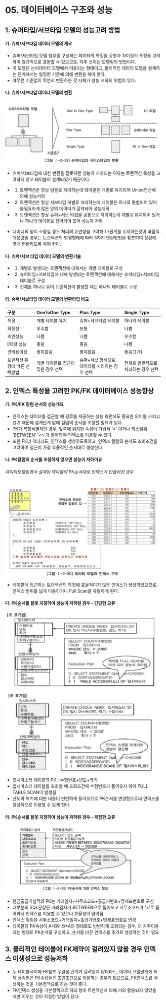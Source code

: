 # 05. 데이터베이스 구조와 성능



## 1. 슈퍼타입/서브타입 모델의 성능고려 방법

#### 가. 슈퍼/서브타입 데이터 모델의 개요

- 슈퍼/서브타입 모델 업무를 구성하는 데이터의 특징을 공통과 차이점의 특징을 고려하여 효과적으로 표현할 수 있으므로, 자주 쓰이는 모델링의 방법이다.
- 이 모델은 논리데이터 모델에서 이용되는 형태이고, 물리적인 데이터 모델을 설계하는 단계에서는 일정한 기준에 의해 변환을 해야 한다.
- 아무런 기준없이 막연히 변환하는 것 자체가 성능 저하의 위험이 있다.



#### 나. 슈퍼/서브타입 데이터 모델의 변환



![스크린샷 2024-06-08 오전 11.05.53](../../img/278.png)

- 슈퍼/서브타입에 대한 변환을 잘못하면 성능이 저하되는 이유는 트랜잭션 특성을 고려하지 않고 테이블이 설계되었기 때문이다.

- 1) 트랜잭션은 항상 일괄로 처리하는데 테이블은 개별로 유지되어 Union연산에 의해 성능저하
- 2) 트랜잭션은 항상 서브타입 개별로 처리하는데 테이블은 하나로 통합되어 있어 불필요하게 많은 양의 데이터가 집약되어 성능저하
- 3) 트랜잭션은 항상 슈퍼+서브 타입을 공통으로 처리하는데 개별로 유지되어 있거나 하나의 테이블로 집약되어 있어 성능이 저하

- 데이터의 양이 소량일 경우 처리의 유연성을 고려해 1:1관계를 유지하는것이 바람직. 대용량일 경우는 트랜잭션의 발생형태에 따라 3가지 변환방법을 참조하여 상황에 맞게 변환하도록 해야 한다.



#### 다. 슈퍼/서브 타입 데이터 모델의 변환기술

- 1) 개별로 발생되는 트랜잭션에 대해서는 개별 테이블로 구성
- 2) 슈퍼타입+서브타입에 대해 발생되는 트랜잭션에 대해서는 슈퍼타입+서브타입 테이블로 구성
- 3) 전체를 하나로 묶어 트랜잭션이 발생할 때는 하나의 테이블로 구성



#### 라. 슈퍼/서브타입 데이터 모델의 변환타입 비교

| 구분                          | OneToOne Type                       | Plus Type                                      | Single Type                          |
| :---------------------------- | :---------------------------------- | :--------------------------------------------- | :----------------------------------- |
| 특징                          | 개별 테이블 유지                    | 슈퍼+서브타입 테이블                           | 하나의 테이블                        |
| 확장성                        | 우수함                              | 보통                                           | 나쁨                                 |
| 조인성능                      | 나쁨                                | 나쁨                                           | 우수함                               |
| I/O량 성능                    | 좋음                                | 좋음                                           | 나쁨                                 |
| 관리용이성                    | 좋지않음                            | 좋지않음                                       | 좋음(1개)                            |
| 트랜잭션 유형에 따른 선택방법 | 개별 테이블로 접근이 많은 경우 선택 | 슈퍼+서브 형식으로 데이터를 처리하는 경우 선택 | 전체를 일괄적으로 처리하는 경우 선택 |



## 2. 인덱스 특성을 고려한 PK/FK 데이터베이스 성능향상

#### 가. PK/FK 칼럼 순서와 성능개요

- 인덱스는 데이터를 접근할 때 경로를 제공하는 성능 측면에도 중요한 의미를 가지고 있기 때문에 설계단계 말에 컬럼의 순서를 조정할 필요가 있다.
- PK가 복합식별자인 경우, 앞쪽에 위치한 속성이 가급적 '=' 이거나 최소범위 'BETWEEN' '<>'가 들어와야 인덱스를 이용할 수 있다.
- 또한 FK라 하더라도, 인댁스를 생성하도록하고, 인덱스 컬럼의 순서도 조회조건을 고려하여 접근이 가장 효율적인 순서대로 생성한다.



#### 나. PK칼럼의 순서를 조정하지 않으면 성능이 저하이유

###### 데이터모델링에서 설계된 테이블의 PK순서대로 인덱스가 만들어진 경우



![스크린샷 2024-06-08 오전 11.06.29](../../img/279.png)

- 테이블에 접근하는 트랜잭션의 특징에 효율적이지 않은 인덱스가 생성되었으므로, 인덱스 범위를 넓게 이용하거나 Full Scan을 유발하게 된다.



#### 다. PK순서를 잘못 지정하여 성능이 저하된 경우 - 간단한 오류



![스크린샷 2024-06-08 오전 11.07.28](../../img/280.png)



![스크린샷 2024-06-08 오전 11.06.45](../../img/281.png)





- 입시마스터 테이블의 PK : 수험번호+년도+학기
- 입시마스터 테이블을 조회할 때 조회조건에 수험번호가 들어오지 않아 FULL TABLE SCAN이 발생됨
- 년도와 학기에 대한 내용이 빈번하게 들어오므로 PK순서를 변경함으로써 인덱스를 정상적으로 이용할 수 있게 한다.



#### 라. PK순서를 잘못 지정하여 성능이 저하된 경우 - 복잡한 오류

![스크린샷 2024-06-08 오전 11.07.38](../../img/282.png)



- 현금출급기실적의 PK는 거래일자+사무소코드+출급기번호+명세표번호로 구성
- 대부분의 SQL문장은 거래일자가 BETWEEN으로 들어오고 사무소코드가 '='로 들어와서 인덱스를 이용할 수 있으나 효율성이 떨어짐
- 인덱스 컬럼을 사무소코드+거래일자+출급기번호+명세표번호로 변경
- 테이블의 PK속성이 A+B와 B+A의 형태로도 빈번하게 조회되는 경우, 더 자주이용되는 형태로 PK순서를 구성하고, 순서를 바꾼 인덱스를 추가로 생성하는 것이 필요



## 3. 물리적인 테이블에 FK제약이 걸려있지 않을 경우 인덱스 미생성으로 성능저하

- 두 테이블사이에 FK참조 무결성 관계가 걸려있지 않더라도, 데이터 모델관계에 의해 상속받은 FK속성들은 조인조건으로 이용하는 경우가 많으므로, FK인덱스를 생성하는 것을 기본정책으로 하는 것이 좋다.
- FK인덱스 생성을 기본정책으로 하되 향후 트랜잭션에 의해 거의 활용되지 않았을 때만 지우는 것이 적절한 방법이 된다.